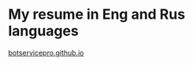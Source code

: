 # My resume in Eng and Rus languages
<a href="https://botservicepro.github.io">botservicepro.github.io</a>
